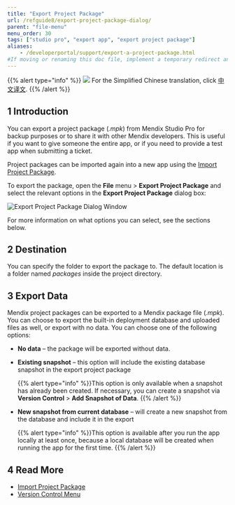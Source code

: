 ```yaml
---
title: "Export Project Package"
url: /refguide8/export-project-package-dialog/
parent: "file-menu"
menu_order: 30
tags: ["studio pro", "export app", "export project package"]
aliases:
    - /developerportal/support/export-a-project-package.html
#If moving or renaming this doc file, implement a temporary redirect and let the respective team know they should update the URL in the product. See Mapping to Products for more details.
---
```


{{% alert type="info" %}}
<img src="attachments/chinese-translation/china.png" style="display: inline-block; margin: 0" /> For the Simplified Chinese translation, click [中文译文](https://cdn.mendix.tencent-cloud.com/documentation/refguide8/export-project-package-dialog.pdf).
{{% /alert %}}

## 1 Introduction
You can export a project package (*.mpk*) from Mendix Studio Pro for backup purposes or to share it with other Mendix developers. This is useful if you want to give someone the entire app, or if you need to provide a test app when submitting a ticket.

Project packages can be imported again into a new app using the [Import Project Package](import-project-package-dialog).

To export the package, open the **File** menu > **Export Project Package** and select the relevant options in the **Export Project Package** dialog box:

![Export Project Package Dialog Window](attachments/file-menu/export-project-package.png)

 For more information on what options you can select, see the sections below. 

## 2 Destination

You can specify the folder to export the package to. The default location is a folder named *packages* inside the project directory.

## 3 Export Data

Mendix project packages can be exported to a Mendix package file (*.mpk*).  You can choose to export the built-in deployment database and uploaded files as well, or export with no data. You can choose one of the following options:

* **No data** – the package will be exported without data.

* **Existing snapshot** – this option will include the existing database snapshot in the export project package
  
	{{% alert type="info" %}}This option is only available when a snapshot has already been created. If necessary, you can create a snapshot via **Version Control** > **Add Snapshot of Data**.
	{{% /alert %}}
  
* **New snapshot from current database** – will create a new snapshot from the database and include it in the export

	{{% alert type="info" %}}This option is available after you run the app locally at least once, because a local database will be created when running the app for the first time.
	{{% /alert %}}

## 4 Read More

* [Import Project Package](import-project-package-dialog)
* [Version Control Menu](version-control-menu)
